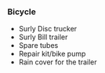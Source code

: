 ### Bicycle
*	Surly Disc trucker
*	Surly Bill trailer
*	Spare tubes
*	Repair kit/bike pump
*	Rain cover for the trailer
